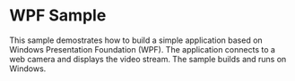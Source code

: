 # WPF Sample

This sample demostrates how to build a simple application based on Windows Presentation Foundation (WPF). The application
connects to a web camera and displays the video stream. The sample builds and runs on Windows.
